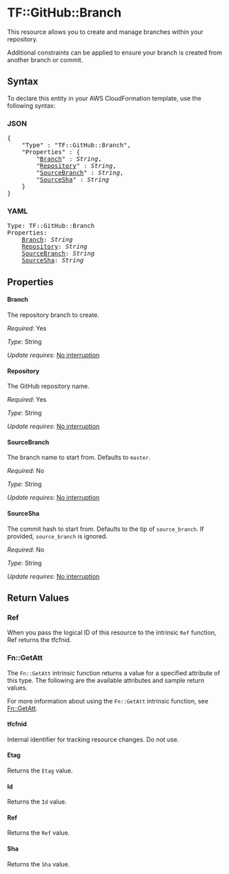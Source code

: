 # TF::GitHub::Branch

This resource allows you to create and manage branches within your repository.

Additional constraints can be applied to ensure your branch is created from
another branch or commit.

## Syntax

To declare this entity in your AWS CloudFormation template, use the following syntax:

### JSON

<pre>
{
    "Type" : "TF::GitHub::Branch",
    "Properties" : {
        "<a href="#branch" title="Branch">Branch</a>" : <i>String</i>,
        "<a href="#repository" title="Repository">Repository</a>" : <i>String</i>,
        "<a href="#sourcebranch" title="SourceBranch">SourceBranch</a>" : <i>String</i>,
        "<a href="#sourcesha" title="SourceSha">SourceSha</a>" : <i>String</i>
    }
}
</pre>

### YAML

<pre>
Type: TF::GitHub::Branch
Properties:
    <a href="#branch" title="Branch">Branch</a>: <i>String</i>
    <a href="#repository" title="Repository">Repository</a>: <i>String</i>
    <a href="#sourcebranch" title="SourceBranch">SourceBranch</a>: <i>String</i>
    <a href="#sourcesha" title="SourceSha">SourceSha</a>: <i>String</i>
</pre>

## Properties

#### Branch

The repository branch to create.

_Required_: Yes

_Type_: String

_Update requires_: [No interruption](https://docs.aws.amazon.com/AWSCloudFormation/latest/UserGuide/using-cfn-updating-stacks-update-behaviors.html#update-no-interrupt)

#### Repository

The GitHub repository name.

_Required_: Yes

_Type_: String

_Update requires_: [No interruption](https://docs.aws.amazon.com/AWSCloudFormation/latest/UserGuide/using-cfn-updating-stacks-update-behaviors.html#update-no-interrupt)

#### SourceBranch

The branch name to start from. Defaults to `master`.

_Required_: No

_Type_: String

_Update requires_: [No interruption](https://docs.aws.amazon.com/AWSCloudFormation/latest/UserGuide/using-cfn-updating-stacks-update-behaviors.html#update-no-interrupt)

#### SourceSha

The commit hash to start from. Defaults to the tip of `source_branch`. If provided, `source_branch` is ignored.

_Required_: No

_Type_: String

_Update requires_: [No interruption](https://docs.aws.amazon.com/AWSCloudFormation/latest/UserGuide/using-cfn-updating-stacks-update-behaviors.html#update-no-interrupt)

## Return Values

### Ref

When you pass the logical ID of this resource to the intrinsic `Ref` function, Ref returns the tfcfnid.

### Fn::GetAtt

The `Fn::GetAtt` intrinsic function returns a value for a specified attribute of this type. The following are the available attributes and sample return values.

For more information about using the `Fn::GetAtt` intrinsic function, see [Fn::GetAtt](https://docs.aws.amazon.com/AWSCloudFormation/latest/UserGuide/intrinsic-function-reference-getatt.html).

#### tfcfnid

Internal identifier for tracking resource changes. Do not use.

#### Etag

Returns the <code>Etag</code> value.

#### Id

Returns the <code>Id</code> value.

#### Ref

Returns the <code>Ref</code> value.

#### Sha

Returns the <code>Sha</code> value.

